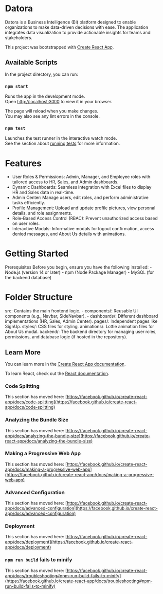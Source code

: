 # Datora

Datora is a Business Intelligence (BI) platform designed to enable organizations to make data-driven decisions with ease. The application integrates data visualization to provide actionable insights for teams and stakeholders.

This project was bootstrapped with [Create React App](https://github.com/facebook/create-react-app).

## Available Scripts

In the project directory, you can run:

### `npm start`

Runs the app in the development mode.\
Open [http://localhost:3000](http://localhost:3000) to view it in your browser.

The page will reload when you make changes.\
You may also see any lint errors in the console.

### `npm test`

Launches the test runner in the interactive watch mode.\
See the section about [running tests](https://facebook.github.io/create-react-app/docs/running-tests) for more information.

# Features
  - User Roles & Permissions: Admin, Manager, and Employee roles with tailored access to HR, Sales, and Admin dashboards.
  - Dynamic Dashboards: Seamless integration with Excel files to display HR and Sales data in real-time.
  - Admin Center: Manage users, edit roles, and perform administrative tasks efficiently.
  - Profile Management: Upload and update profile pictures, view personal details, and role assignments.
  - Role-Based Access Control (RBAC): Prevent unauthorized access based on user roles.
  - Interactive Modals: Informative modals for logout confirmation, access denied messages, and About Us details with animations.

# Getting Started
  Prerequisites
  Before you begin, ensure you have the following installed:
    - Node.js (version 14 or later)
    - npm (Node Package Manager)
    - MySQL (for the backend database)

# Folder Structure
  src: Contains the main frontend logic.
    - components/: Reusable UI components (e.g., Navbar, SideNavbar).
    - dashboards/: Different dashboard implementations (HR, Sales, Admin Center).
  pages/: Independent pages like SignUp.
  styles/: CSS files for styling.
  animations/: Lottie animation files for About Us modal.
  backend/: The backend directory for managing user roles, permissions, and database logic (if hosted in the repository).
  
## Learn More

You can learn more in the [Create React App documentation](https://facebook.github.io/create-react-app/docs/getting-started).

To learn React, check out the [React documentation](https://reactjs.org/).

### Code Splitting

This section has moved here: [https://facebook.github.io/create-react-app/docs/code-splitting](https://facebook.github.io/create-react-app/docs/code-splitting)

### Analyzing the Bundle Size

This section has moved here: [https://facebook.github.io/create-react-app/docs/analyzing-the-bundle-size](https://facebook.github.io/create-react-app/docs/analyzing-the-bundle-size)

### Making a Progressive Web App

This section has moved here: [https://facebook.github.io/create-react-app/docs/making-a-progressive-web-app](https://facebook.github.io/create-react-app/docs/making-a-progressive-web-app)

### Advanced Configuration

This section has moved here: [https://facebook.github.io/create-react-app/docs/advanced-configuration](https://facebook.github.io/create-react-app/docs/advanced-configuration)

### Deployment

This section has moved here: [https://facebook.github.io/create-react-app/docs/deployment](https://facebook.github.io/create-react-app/docs/deployment)

### `npm run build` fails to minify

This section has moved here: [https://facebook.github.io/create-react-app/docs/troubleshooting#npm-run-build-fails-to-minify](https://facebook.github.io/create-react-app/docs/troubleshooting#npm-run-build-fails-to-minify)
